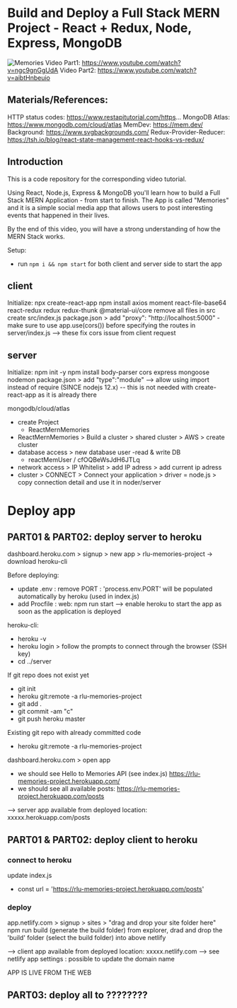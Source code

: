 # Build and Deploy a Full Stack MERN Project - React + Redux, Node, Express, MongoDB

![Memories](https://i.ibb.co/Z8Y0CJv/Screenshot-2020-10-30-at-11-10-04.png)
Video Part1: https://www.youtube.com/watch?v=ngc9gnGgUdA
Video Part2: https://www.youtube.com/watch?v=aibtHnbeuio

## Materials/References:
HTTP status codes: https://www.restapitutorial.com/https...
MongoDB Atlas: https://www.mongodb.com/cloud/atlas
MemDev: https://mem.dev/
Background: https://www.svgbackgrounds.com/
Redux-Provider-Reducer: https://tsh.io/blog/react-state-management-react-hooks-vs-redux/

## Introduction
This is a code repository for the corresponding video tutorial. 

Using React, Node.js, Express & MongoDB you'll learn how to build a Full Stack MERN Application - from start to finish. The App is called "Memories" and it is a simple social media app that allows users to post interesting events that happened in their lives.

By the end of this video, you will have a strong understanding of how the MERN Stack works.

Setup:
- run ```npm i && npm start``` for both client and server side to start the app

## client

Initialize:
npx create-react-app
npm install axios moment react-file-base64 react-redux redux redux-thunk @material-ui/core
remove all files in src
create src/index.js
package.json > add "proxy": "http://localhost:5000" - make sure to use app.use(cors()) before specifying the routes in server/index.js  --> these fix cors issue from client request

## server

Initialize:
npm init -y
npm install body-parser cors express mongoose nodemon
package.json > add "type":"module" --> allow using import instead of require  (SINCE nodejs 12.x) -- this is not needed with create-react-app as it is already there

mongodb/cloud/atlas
- create Project
  - ReactMernMemories
- ReactMernMemories > Build a cluster > shared cluster > AWS > create cluster
- database access > new database user  -read & write DB
    - reactMemUser / cfOQBeWsJdH6JTLq
- network access > IP Whitelist > add IP adress > add current ip adress
- cluster > CONNECT > Connect your application > driver = node.js > copy connection detail and use it in noder/server

# Deploy app

## PART01 & PART02: deploy server to heroku

dashboard.heroku.com > signup > new app > rlu-memories-project
-> download heroku-cli

Before deploying:
- update .env : remove PORT : 'process.env.PORT' will be populated automatically by heroku (used in index.js)
- add Procfile : 
  web: npm run start
  --> enable heroku to start the app as soon as the application is deployed

heroku-cli:
- heroku -v
- heroku login > follow the prompts to connect through the browser (SSH key)
- cd ../server

If git repo does not exist yet
- git init
- heroku git:remote -a rlu-memories-project
- git add .
- git commit -am "c"
- git push heroku master

Existing git repo with already committed code
- heroku git:remote -a rlu-memories-project

dashboard.heroku.com > open app
- we should see Hello to Memories API (see index.js)
https://rlu-memories-project.herokuapp.com/
- we should see all available posts:
https://rlu-memories-project.herokuapp.com/posts


--> server app available from deployed location: xxxxx.herokuapp.com/posts

## PART01 & PART02: deploy client to heroku

### connect to heroku
update index.js
- const url = 'https://rlu-memories-project.herokuapp.com/posts'

### deploy

app.netlify.com > signup > sites > "drag and drop your site folder here"
npm run build  (generate the build folder)
from explorer, drad and drop the 'build' folder (select the build folder) into above netlify

--> client app available from deployed location: xxxxx.netlify.com 
--> see netlify app settings : possible to update the domain name

APP IS LIVE FROM THE WEB

## PART03: deploy all to ????????
